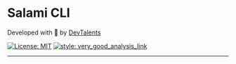 # Salami CLI

Developed with 💙 by [DevTalents](dev_talents_link)

[![License: MIT][license]](license_link)
[![style: very_good_analysis_link][badge]][badge_link]

---

[badge]: https://img.shields.io/badge/style-very_good_analysis-B22C89.svg
[badge_link]: https://pub.dev/packages/very_good_analysis
[license]: https://img.shields.io/badge/license-MIT-blue.svg
[license_link]: https://opensource.org/licenses/MIT
[very_good_analysis_link]: https://github.com/VeryGoodOpenSource/very_good_analysis
[dev_talents_link]: https://unitedideas.co/
